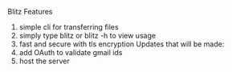 Blitz
Features
1. simple cli for transferring files
2. simply type blitz or blitz -h to view usage
3. fast and secure with tls encryption
Updates that will be made:
1. add OAuth to validate gmail ids
2. host the server   
